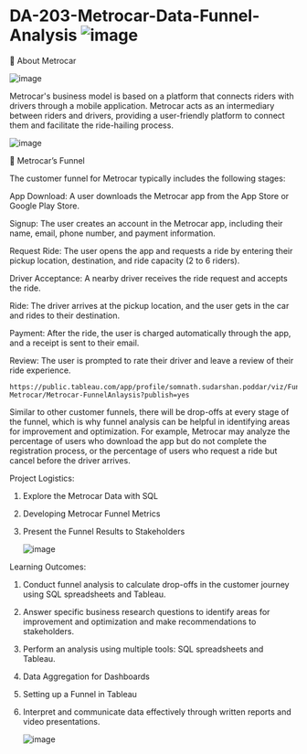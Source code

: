 # DA-203-Metrocar-Data-Funnel-Analysis  ![image](https://github.com/SOMPODDA/DA-203-Metrocar-Data-Project-VII/assets/70188796/e8b72e54-1d90-4268-b166-f41373378093)


🚗 About Metrocar


   ![image](https://github.com/SOMPODDA/DA-203-Metrocar-Data-Project-VII/assets/70188796/2b6e80c8-254e-422d-9155-9bf5f0ff4572)



Metrocar's business model is based on a platform that connects riders with drivers through a mobile application. Metrocar acts as an intermediary between riders and drivers, providing a user-friendly platform to connect them and facilitate the ride-hailing process.




   ![image](https://github.com/SOMPODDA/DA-203-Metrocar-Data-Project-VII/assets/70188796/2a01a7af-b93b-4d3b-a896-a5136aa436a0)



📶 Metrocar’s Funnel

The customer funnel for Metrocar typically includes the following stages:

App Download: A user downloads the Metrocar app from the App Store or Google Play Store.

Signup: The user creates an account in the Metrocar app, including their name, email, phone number, and payment information.

Request Ride: The user opens the app and requests a ride by entering their pickup location, destination, and ride capacity (2 to 6 riders).

Driver Acceptance: A nearby driver receives the ride request and accepts the ride.

Ride: The driver arrives at the pickup location, and the user gets in the car and rides to their destination.

Payment: After the ride, the user is charged automatically through the app, and a receipt is sent to their email.

Review: The user is prompted to rate their driver and leave a review of their ride experience.

    
    https://public.tableau.com/app/profile/somnath.sudarshan.poddar/viz/FunnelAnalysis-Metrocar/Metrocar-FunnelAnlaysis?publish=yes

Similar to other customer funnels, there will be drop-offs at every stage of the funnel, which is why funnel analysis can be helpful in identifying areas for improvement and optimization. For example, Metrocar may analyze the percentage of users who download the app but do not complete the registration process, or the percentage of users who request a ride but cancel before the driver arrives.

Project Logistics:

1. Explore the Metrocar Data with SQL
2. Developing Metrocar Funnel Metrics
3. Present the Funnel Results to Stakeholders


    
   ![image](https://github.com/SOMPODDA/DA-203-Metrocar-Data-Project-VII/assets/70188796/4e7a7303-9797-40d6-967e-1aaa2b97dcaa)

 
Learning Outcomes:

1. Conduct funnel analysis to calculate drop-offs in the customer journey using SQL spreadsheets and Tableau.
2. Answer specific business research questions to identify areas for improvement and optimization and make recommendations to stakeholders.
3. Perform an analysis using multiple tools: SQL spreadsheets and Tableau.
4. Data Aggregation for Dashboards
5. Setting up a Funnel in Tableau
6. Interpret and communicate data effectively through written reports and video presentations.

   ![image](https://github.com/SOMPODDA/DA-203-Metrocar-Data-Project-VII/assets/70188796/b785c7ee-0496-470e-89c4-34e31531d638)
